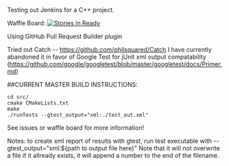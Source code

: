 Testing out Jenkins for a C++ project.

Waffle Board: [![Stories in Ready](https://badge.waffle.io/DevOpTester/cpp.svg?label=ready&title=Ready)](http://waffle.io/DevOpTester/cpp)

Using GitHub Pull Request Builder plugin

Tried out Catch -- 
https://github.com/philsquared/Catch
I have currently abandoned it in favor of Google Test for jUnit xml output compatability (https://github.com/google/googletest/blob/master/googletest/docs/Primer.md)

##CURRENT MASTER BUILD INSTRUCTIONS:
```
cd src/
cmake CMakeLists.txt
make
./runTests --gtest_output="xml:./test_out.xml"

```

See issues or waffle board for more information!


Notes: to create xml report of results with gtest, run test executable with --gtest_output="xml:${path to output file
here}" Note that it will not overwrite a file if it allready exists, it will append a number to the end of the filename.

